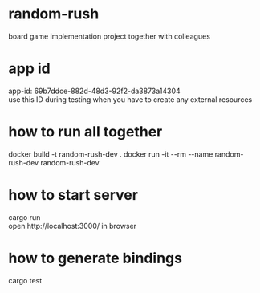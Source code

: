 # random-rush
board game implementation project together with colleagues

# app id
app-id: 69b7ddce-882d-48d3-92f2-da3873a14304 <br />
use this ID during testing when you have to create any external resources

# how to run all together
docker build -t random-rush-dev .
docker run -it --rm --name random-rush-dev random-rush-dev

# how to start server
cargo run <br />
open http://localhost:3000/ in browser

# how to generate bindings
cargo test
